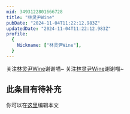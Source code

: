 ```yaml
---
mid: 3493122801666728
title: "林灵尹Wine"
pubDate: "2024-11-04T11:22:12.983Z"
updatedDate: "2024-11-04T11:22:12.983Z"
profile:
  {
    Nickname: ["林灵尹Wine"],
  }
---
```


关注[林灵尹Wine](https://space.bilibili.com/3493122801666728)谢谢喵~ 关注[林灵尹Wine](https://space.bilibili.com/3493122801666728)谢谢喵~

## 此条目有待补充
你可以在[这里](https://github.com/Yuhanawa/VTuber.ICU/edit/master/src/content/v/林灵尹Wine/index.md)编辑本文
